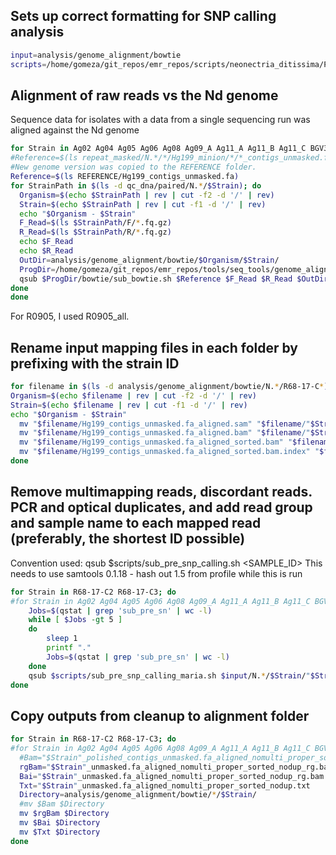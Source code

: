 ## Sets up correct formatting for SNP calling analysis

```bash
input=analysis/genome_alignment/bowtie
scripts=/home/gomeza/git_repos/emr_repos/scripts/neonectria_ditissima/Popgen_analysis/snp
```

## Alignment of raw reads vs the Nd genome

Sequence data for isolates with a data from a single sequencing run was aligned against the Nd genome

```bash
for Strain in Ag02 Ag04 Ag05 Ag06 Ag08 Ag09_A Ag11_A Ag11_B Ag11_C BGV344 Hg199 ND8 ND9 OPC304 P112 R0905 R0905_v2 R0905_all R37-15 R39-15 R41-15 R42-15 R45-15 R6-17-2 R6-17-3 R68-17-C2 R68-17-C3 SVK1 SVK2 NMaj; do
#Reference=$(ls repeat_masked/N.*/*/Hg199_minion/*/*_contigs_unmasked.fa)
#New genome version was copied to the REFERENCE folder.
Reference=$(ls REFERENCE/Hg199_contigs_unmasked.fa)
for StrainPath in $(ls -d qc_dna/paired/N.*/$Strain); do
  Organism=$(echo $StrainPath | rev | cut -f2 -d '/' | rev)
  Strain=$(echo $StrainPath | rev | cut -f1 -d '/' | rev)
  echo "$Organism - $Strain"
  F_Read=$(ls $StrainPath/F/*.fq.gz)
  R_Read=$(ls $StrainPath/R/*.fq.gz)
  echo $F_Read
  echo $R_Read
  OutDir=analysis/genome_alignment/bowtie/$Organism/$Strain/
  ProgDir=/home/gomeza/git_repos/emr_repos/tools/seq_tools/genome_alignment
  qsub $ProgDir/bowtie/sub_bowtie.sh $Reference $F_Read $R_Read $OutDir $Strain
done
done
```

For R0905, I used R0905_all.

## Rename input mapping files in each folder by prefixing with the strain ID

```bash
for filename in $(ls -d analysis/genome_alignment/bowtie/N.*/R68-17-C*); do
Organism=$(echo $filename | rev | cut -f2 -d '/' | rev)
Strain=$(echo $filename | rev | cut -f1 -d '/' | rev)
echo "$Organism - $Strain"
  mv "$filename/Hg199_contigs_unmasked.fa_aligned.sam" "$filename/"$Strain"_unmasked.fa_aligned.sam"
  mv "$filename/Hg199_contigs_unmasked.fa_aligned.bam" "$filename/"$Strain"_unmasked.fa_aligned.bam"
  mv "$filename/Hg199_contigs_unmasked.fa_aligned_sorted.bam" "$filename/"$Strain"_unmasked.fa_aligned_sorted.bam"
  mv "$filename/Hg199_contigs_unmasked.fa_aligned_sorted.bam.index" "$filename/"$Strain"_unmasked.fa_aligned_sorted.bam.index"
done
```

## Remove multimapping reads, discordant reads. PCR and optical duplicates, and add read group and sample name to each mapped read (preferably, the shortest ID possible)

Convention used: qsub $scripts/sub_pre_snp_calling.sh <SAMPLE_ID> This needs to use samtools 0.1.18 - hash out 1.5 from profile while this is run

```bash
for Strain in R68-17-C2 R68-17-C3; do
#for Strain in Ag02 Ag04 Ag05 Ag06 Ag08 Ag09_A Ag11_A Ag11_B Ag11_C BGV344 Hg199 ND8 ND9 OPC304 P112 R0905 R37-15 R39-15 R41-15 R42-15 R45-15 R6-17-2 R6-17-3 R68-17 SVK1 SVK2 NMaj; do
    Jobs=$(qstat | grep 'sub_pre_sn' | wc -l)
    while [ $Jobs -gt 5 ]
    do
        sleep 1
        printf "."
        Jobs=$(qstat | grep 'sub_pre_sn' | wc -l)
    done
    qsub $scripts/sub_pre_snp_calling_maria.sh $input/N.*/$Strain/"$Strain"_unmasked.fa_aligned.sam $Strain
done
```

## Copy outputs from cleanup to alignment folder

```bash
for Strain in R68-17-C2 R68-17-C3; do
#for Strain in Ag02 Ag04 Ag05 Ag06 Ag08 Ag09_A Ag11_A Ag11_B Ag11_C BGV344 Hg199 ND8 ND9 OPC304 P112 R0905 R37-15 R39-15 R41-15 R42-15 R45-15 R6-17-2 R6-17-3 R68-17 SVK1 SVK2 NMaj; do
  #Bam="$Strain"_polished_contigs_unmasked.fa_aligned_nomulti_proper_sorted_nodup.bam
  rgBam="$Strain"_unmasked.fa_aligned_nomulti_proper_sorted_nodup_rg.bam
  Bai="$Strain"_unmasked.fa_aligned_nomulti_proper_sorted_nodup_rg.bam.bai
  Txt="$Strain"_unmasked.fa_aligned_nomulti_proper_sorted_nodup.txt
  Directory=analysis/genome_alignment/bowtie/*/$Strain/
  #mv $Bam $Directory
  mv $rgBam $Directory
  mv $Bai $Directory
  mv $Txt $Directory
done
```
